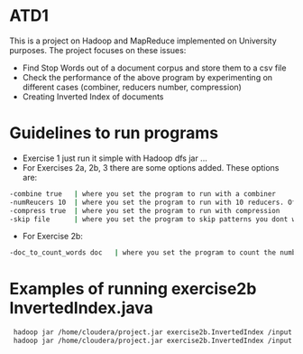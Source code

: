 # ATD1

This is a project on Hadoop and MapReduce implemented on University purposes. The project focuses on these issues:

  - Find Stop Words out of a document corpus and store them to a csv file
  - Check the performance of the above program by experimenting on different cases (combiner, reducers number, compression)
  - Creating Inverted Index of documents

# Guidelines to run programs

  - Exercise 1 just run it simple with Hadoop dfs jar ...
  - For Exercises 2a, 2b, 3 there are some options added. These options are:
  
```sh
-combine true   | where you set the program to run with a combiner
-numReucers 10  | where you set the program to run with 10 reducers. Of course, you can set whatever num you want
-compress true  | where you set the program to run with compression
-skip file      | where you set the program to skip patterns you dont want to include in your results (stopwords for example)
```
  - For Exercise 2b:
```sh
-doc_to_count_words doc   | where you set the program to count the number of words the doc contains
```

  # Examples of running exercise2b InvertedIndex.java

```sh
 hadoop jar /home/cloudera/project.jar exercise2b.InvertedIndex /input /output -combiner true -skip stopwords.csv 
 hadoop jar /home/cloudera/project.jar exercise2b.InvertedIndex /input /output -skip stopwords.csv -doc_to_count_words 4 

```
